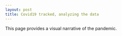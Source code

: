 ```yaml
---
layout: post
title: Covid19 tracked, analyzing the data
---
```


This page provides a visual narrative of the pandemic.

